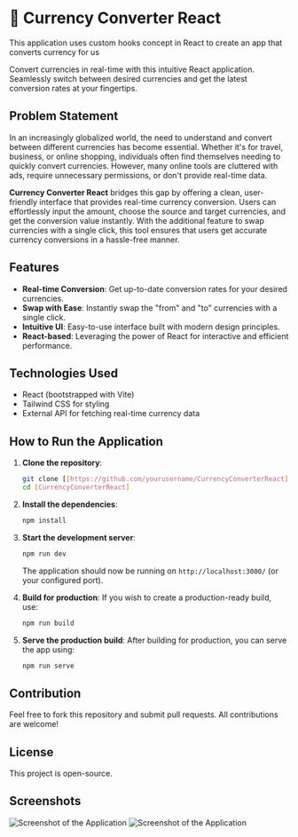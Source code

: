 # 💱 Currency Converter React

This application uses custom hooks concept in React to create an app that converts currency for us

Convert currencies in real-time with this intuitive React application. Seamlessly switch between desired currencies and get the latest conversion rates at your fingertips.

## Problem Statement

In an increasingly globalized world, the need to understand and convert between different currencies has become essential. Whether it's for travel, business, or online shopping, individuals often find themselves needing to quickly convert currencies. However, many online tools are cluttered with ads, require unnecessary permissions, or don't provide real-time data.

**Currency Converter React** bridges this gap by offering a clean, user-friendly interface that provides real-time currency conversion. Users can effortlessly input the amount, choose the source and target currencies, and get the conversion value instantly. With the additional feature to swap currencies with a single click, this tool ensures that users get accurate currency conversions in a hassle-free manner.

## Features

- **Real-time Conversion**: Get up-to-date conversion rates for your desired currencies.
- **Swap with Ease**: Instantly swap the "from" and "to" currencies with a single click.
- **Intuitive UI**: Easy-to-use interface built with modern design principles.
- **React-based**: Leveraging the power of React for interactive and efficient performance.

## Technologies Used

- React (bootstrapped with Vite)
- Tailwind CSS for styling
- External API for fetching real-time currency data

## How to Run the Application

1. **Clone the repository**:
    ```bash
    git clone [[https://github.com/yourusername/CurrencyConverterReact](https://github.com/sushilrajeeva/CurrencyConverterReact)]
    cd [CurrencyConverterReact]
    ```

2. **Install the dependencies**:
    ```bash
    npm install
    ```

3. **Start the development server**:
    ```bash
    npm run dev
    ```

   The application should now be running on `http://localhost:3000/` (or your configured port).

4. **Build for production**:
    If you wish to create a production-ready build, use:
    ```bash
    npm run build
    ```

5. **Serve the production build**:
    After building for production, you can serve the app using:
    ```bash
    npm run serve
    ```

## Contribution

Feel free to fork this repository and submit pull requests. All contributions are welcome!

## License

This project is open-source.

## Screenshots

![Screenshot of the Application](public/images/Screenshot1.png)
![Screenshot of the Application](public/images/Screenshot2.png)
